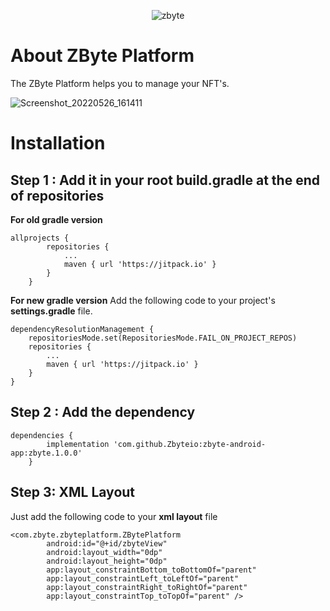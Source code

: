 <p align="center">
  <img src="https://user-images.githubusercontent.com/106575637/171570796-e2bedb8c-83ba-48ca-b3de-215d3300435f.png?raw=true" alt="zbyte"/>
</p>

# About ZByte Platform

The ZByte Platform helps you to manage your NFT's.

![Screenshot_20220526_161411](https://user-images.githubusercontent.com/106575637/171575897-86915824-f380-4b9e-8439-bc621ddb6774.png)

# Installation

## Step 1 : Add it in your root build.gradle at the end of repositories

<b>For old gradle version</b>
```
allprojects {
		repositories {
			...
			maven { url 'https://jitpack.io' }
		}
	}
```
<b>For new gradle version</b>
Add the following code to your project's <b>settings.gradle</b> file.
```
dependencyResolutionManagement {
    repositoriesMode.set(RepositoriesMode.FAIL_ON_PROJECT_REPOS)
    repositories {
        ...
        maven { url 'https://jitpack.io' }
    }
}
```

## Step 2 : Add the dependency

```
dependencies {
		implementation 'com.github.Zbyteio:zbyte-android-app:zbyte.1.0.0'
	}
```

## Step 3: XML Layout

Just add the following code to your <b>xml layout</b> file

```
<com.zbyte.zbyteplatform.ZBytePlatform
        android:id="@+id/zbyteView"
        android:layout_width="0dp"
        android:layout_height="0dp"
        app:layout_constraintBottom_toBottomOf="parent"
        app:layout_constraintLeft_toLeftOf="parent"
        app:layout_constraintRight_toRightOf="parent"
        app:layout_constraintTop_toTopOf="parent" />
```
